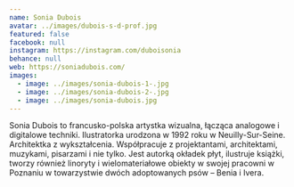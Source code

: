 ```yaml
---
name: Sonia Dubois
avatar: ../images/dubois-s-d-prof.jpg
featured: false
facebook: null
instagram: https://instagram.com/duboisonia
behance: null
web: https://soniadubois.com/
images:
  - image: ../images/sonia-dubois-1-.jpg
  - image: ../images/sonia-dubois-2-.jpg
  - image: ../images/sonia-dubois.jpg
---
```

Sonia Dubois to francusko-polska artystka wizualna, łącząca analogowe i digitalowe techniki. Ilustratorka urodzona w 1992 roku w Neuilly-Sur-Seine. Architektka z wykształcenia. Współpracuje z projektantami, architektami, muzykami, pisarzami i nie tylko. Jest autorką okładek płyt, ilustruje książki, tworzy również linoryty i wielomateriałowe obiekty w swojej pracowni w Poznaniu w towarzystwie dwóch adoptowanych psów – Benia i Ivera.
